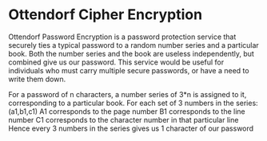 # Ottendorf Cipher Encryption

Ottendorf Password Encryption is a password protection service that securely ties a typical password to a random number series and a particular book.
Both the number series and the book are useless independently, but combined give us our password.
This service would be useful for individuals who must carry multiple secure passwords, or have a need to write them down.

For a password of n characters, a number series of 3*n is assigned to it, corresponding to a particular book.
For each set of 3 numbers in the series: (a1,b1,c1)
A1 corresponds to the page number
B1 corresponds to the line number
C1 corresponds to the character number in that particular line
Hence every 3 numbers in the series gives us 1 character of our password


